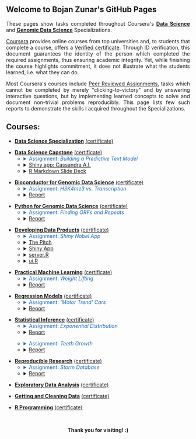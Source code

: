 ## Welcome to Bojan Zunar's GitHub Pages

<p align = "justify">These pages show tasks completed throughout Coursera's <b><a href="https://www.coursera.org/specializations/jhu-data-science">Data Science</a></b> and 
<b><a href="https://www.coursera.org/specializations/genomic-data-science"> Genomic Data Science</a></b> Specializations.</p>

<p align = "justify"><a href="https://www.coursera.org/">Coursera</a> provides online courses from top universities and, to students that complete a course, offers a <a href="https://learner.coursera.help/hc/en-us/articles/208280196">Verified certificate</a>. Through ID verification, this document guarantees the identity of the person which completed the required assignments, thus ensuring academic integrity. Yet, while finishing the course highlights commitment, it does not illustrate what the students learned, i.e. what they can do.</p>

<p align = "justify">Most Coursera's courses include <a href="https://learner.coursera.help/hc/en-us/articles/208279946-See-feedback-and-grades-for-peer-reviewed-assignments">Peer Reviewed Assignments</a>, tasks which cannot be completed by merely "clicking-to-victory" and by answering interactive questions, but by implementing learned concepts to solve and document non-trivial problems reproducibly. This page lists few such reports to demonstrate the skills I acquired throughout the Specializations.</p>


## Courses:

- <b><a href="https://www.coursera.org/specializations/jhu-data-science">Data Science Specialization</a></b> [(certificate)](https://www.coursera.org/account/accomplishments/specialization/SBMALZ67K7T2)
<p> </p>

- <b><a href="https://www.coursera.org/learn/data-science-project">Data Science Capstone</a></b> [(certificate)](https://www.coursera.org/account/accomplishments/records/VMTGUTF65NLB)
  - <details>
     <summary style="color:#1e6bb8;">Assignment: <i>Building a Predictive Text Model</i></summary>

    <small><p> </p><p align = "justify">Around the world, people are spending an increasing amount of time on their mobile devices for email, social networking, banking and a whole range of other activities. But typing on mobile devices can be a serious pain. SwiftKey, our corporate partner in this capstone, builds a smart keyboard that makes it easier for people to type on their mobile devices. One cornerstone of their smart keyboard is predictive text models. When someone types:</p><p align = "center"><p>I went to the</p><p align = "justify">the keyboard presents three options for what the next word might be. For example, the three words might be gym, store, restaurant. In this capstone you will work on understanding and building predictive text models like those used by SwiftKey.</p></small>
    
    </details>
  - <details>
     <summary><a href="https://bzunar.shinyapps.io/cassandra/">Shiny app: Cassandra A.I.</a></summary>
     
     <small><p> </p><p align = "center"><b><a href="https://bzunar.shinyapps.io/cassandra/">The Shiny App</a></b></p></small>
    
    </details>
  - <details>
     <summary><a href="http://rpubs.com/bzunar/cassandra-ai">R Markdown Slide Deck</a></summary>
     
     <small><p> </p><p align = "center"><b><a href="http://rpubs.com/bzunar/cassandra-ai">R Markdown Slide Deck</a></b></p></small>
    </details>
<p> </p>

- <b><a href="https://www.coursera.org/learn/bioconductor">Bioconductor for Genomic Data Science</a></b> [(certificate)](https://www.coursera.org/account/accomplishments/records/7XTSS4LNY5SJ)
  - <details>
     <summary style="color:#1e6bb8;">Assignment: <i>H3K4me3 vs. Transcription</i></summary>

    <small><p> </p><p align = "justify">The airway dataset contains more than 64k features. How many of these features overlaps with transcripts on the autosomes? A feature has to overlap the actual transcript, not the intron of a transcript.</p><p align = "justify">The expression measures of the airway dataset are the number of reads mapping to each feature. How many reads map to features which overlaps these transcripts?</p><p align = "justify">We should be able to very roughly divide these transcripts into expressed and non expressed transcript. Expressed transcripts should be marked by H3K4me3 at their promoter. What is the median number of counts per feature containing a H3K4me peak in their promoter? Compare this to the median number of counts for features without a H3K4me3 peak.</p></small>
    
    </details>
  - <details>
     <summary><a href="https://bzunar.github.io/bioconductor-assignment.html">Report</a></summary>
     
     <small><p> </p><p align = "center"><b><a href="https://bzunar.github.io/bioconductor-assignment.html">The R Markdown Report</a></b></p></small>
    
    </details>
<p> </p>

- <b><a href="https://www.coursera.org/learn/python-genomics">Python for Genomic Data Science</a></b> [(certificate)](https://www.coursera.org/account/accomplishments/records/ABLH3WHC64Y8)
  - <details>
     <summary style="color:#1e6bb8;">Assignment: <i>Finding ORFs and Repeats</i></summary>

    <small><p> </p><p align = "justify">Write a Python program that takes as input a file containing DNA sequences in multi-FASTA format, and computes the answers to the following questions.</p><p align = "justify">How many records are in the file? What are the lengths of the sequences in the file? What is the longest sequence and what is the shortest sequence? Is there more than one longest or shortest sequence? What are their identifiers?</p><p align = "justify">What is the length of the longest ORF in the file? What is the identifier of the sequence containing the longest ORF? For a given sequence identifier, what is the longest ORF contained in the sequence represented by that identifier? What is the starting position of the longest ORF in the sequence that contains it?</p><p align = "justify">Identify all repeats of length n in all sequences in the FASTA file. Determine how many times each repeat occurs in the file, and which is the most frequent repeat of a given length.</p></small>
    
    </details>
  - <details>
     <summary><a href="https://bzunar.github.io/python-assignment.html">Report</a></summary>
         
     <small><p> </p><p align = "center"><b><a href="https://bzunar.github.io/python-assignment.html">The R Markdown Report</a></b></p></small>
    
    </details>
<p> </p>

- <b><a href="https://www.coursera.org/learn/data-products">Developing Data Products</a></b> [(certificate)](https://www.coursera.org/account/accomplishments/records/98SLMCHQQUKQ)
  - <details>
     <summary style="color:#1e6bb8;">Assignment: <i>Shiny Nobel App</i></summary>

    <small><p> </p><p align = "justify">Create a Shiny app with supporting documentation. Think of documentation as whatever a user will need to start using your application. Deploy the application on RStudio's Shiny server. Share your server.R and ui.R code on GitHub.</p><p align = "justify">Then, use Slidify or RStudio Presenter to prepare a reproducible pitch about the application with an html5 slide deck. You get 5 slides (inclusive of the title slide) to pitch a your app. The presentation must contain some embedded R code that gets run when slidifying the document.</p></small>
    
    </details>
  - <details>
     <summary><a href="https://bzunar.github.io/shiny-presentation.html">The Pitch</a></summary>
              
     <small><p> </p><p align = "center"><b><a href="https://bzunar.github.io/shiny-presentation.html">The Pitch</a></b></p></small>
    
    </details>
  - <details>
     <summary><a href="https://bzunar.shinyapps.io/nobelbirthdeath/">Shiny App</a></summary>
              
     <small><p> </p><p align = "center"><b><a href="https://bzunar.shinyapps.io/nobelbirthdeath/">Shiny App</a></b></p></small>
    
    </details>
  - <details>
     <summary><a href="https://github.com/bzunar/DevelopingDataProducts/blob/master/server.R">server.R</a></summary>
              
     <small><p> </p><p align = "center"><b><a href="https://github.com/bzunar/DevelopingDataProducts/blob/master/server.R">server.R</a></b></p></small>
    
    </details>
  - <details>
     <summary><a href="https://github.com/bzunar/DevelopingDataProducts/blob/master/ui.R">ui.R</a></summary>
              
     <small><p> </p><p align = "center"><b><a href="https://github.com/bzunar/DevelopingDataProducts/blob/master/ui.R">ui.R</a></b></p></small>
    
    </details>
<p> </p>

- <b><a href="https://www.coursera.org/learn/practical-machine-learning">Practical Machine Learning</a></b> [(certificate)](https://www.coursera.org/account/accomplishments/records/CNJYP57WSYDJ)
  - <details>
     <summary style="color:#1e6bb8;">Assignment: <i>Weight Lifting</i></summary>

    <small><p> </p><p align = "justify">Devices like Jawbone Up, Nike FuelBand, and Fitbit collect a large amount of data about personal activity. They are a part of the quantified self movement – a group of enthusiasts who take measurements to improve their health, to find patterns in their behavior, or because they are tech geeks. People regularly quantify how much of a particular activity they do, but rarely how well they do it. In this project, you use data from accelerometers on the belt, forearm, arm, and dumbell of 6 participants <a href="http://web.archive.org/web/20161224072740/http:/groupware.les.inf.puc-rio.br/har">(Weight Lifting Exercises Dataset)</a>. They were asked to perform barbell lifts correctly and incorrectly in 5 different ways.</p><p align = "justify">The goal is to predict the manner in which they did the exercise. This is the "classe" variable in the training set. You may predict with any of the other variables. Describe how you built your model, how you used cross validation, what you think the expected out of sample error is, and why you made the choices you did. Use your machine learning algorithm to predict 20 different test cases.</p></small>
    
    </details>
  - <details>
     <summary><a href="https://bzunar.github.io/weight-lifting.html">Report</a></summary>
              
     <small><p> </p><p align = "center"><b><a href="https://bzunar.github.io/weight-lifting.html">The R Markdown Report</a></b></p></small>
    
    </details>
<p> </p>

- <b><a href="https://www.coursera.org/learn/regression-models">Regression Models</a></b> [(certificate)](https://www.coursera.org/account/accomplishments/records/XHXEYB7VEV63)
  - <details>
     <summary style="color:#1e6bb8;">Assignment: <i>'Motor Trend' Cars</i></summary>

    <small><p> </p><p align = "justify">'Motor Trend' is a magazine about the automobile industry. Looking at a <a href="https://stat.ethz.ch/R-manual/R-devel/library/datasets/html/mtcars.html">a collection of cars</a>, they wish to explore the relationship between a set of variables and fuel consumption (miles per gallon, MPG) (outcome). They are particularly interested in question:</p><p align = "center">Is an automatic or manual transmission better for MPG?<br>Quantify the MPG difference between automatic and manual transmissions.</p><p align = "justify">Perform exploratory analysis, detail strategy for model selection, interpret the coefficients, plot residuals, answer the questions of interest, and quantify the uncertainty in your conclusions.</p></small>

    </details>
  - <details>
     <summary><a href="https://bzunar.github.io/motor-trend.html">Report</a></summary>
                   
     <small><p> </p><p align = "center"><b><a href="https://bzunar.github.io/motor-trend.html">The R Markdown Report</a></b></p></small>
    
    </details>
<p> </p>

- <b><a href="https://www.coursera.org/learn/statistical-inference">Statistical Inference</a></b> [(certificate)](https://www.coursera.org/account/accomplishments/records/CG6N5R7VWM6Z)
  - <details>
     <summary style="color:#1e6bb8;">Assignment: <i>Exponential Distribution</i></summary>

    <small><p> </p><p align = "justify">Investigate the exponential distribution in R and compare it with the Central Limit Theorem. The mean of exponential distribution is 1/lambda and the standard deviation is also 1/lambda, where lambda is the rate parameter. Set lambda = 0.2 for all of the simulations. Illustrate via simulation and associated explanatory text properties of the distribution of averages of 40 exponentials by doing a thousand simulations. Show the sample mean and compare it to the theoretical mean of the distribution. Show how variable the sample is (via variance) and compare it to the theoretical variance of the distribution. Show that the distribution is approximately normal.</p></small>
    
    </details>
  - <details>
     <summary><a href="https://bzunar.github.io/random-exponentials.html">Report</a></summary>
                        
     <small><p> </p><p align = "center"><b><a href="https://bzunar.github.io/random-exponentials.html">The R Markdown Report</a></b></p></small>
    
    </details>

    <p> </p>

  - <details>
     <summary style="color:#1e6bb8;">Assignment: <i>Teeth Growth</i></summary>

    <small><p> </p><p align = "justify">Analyze the ToothGrowth data from the R datasets package. Perform exploratory data analyses and provide a basic summary of the data. Use confidence intervals and/or hypothesis tests to compare tooth growth by supplement and dose. State your conclusions and needed assumptions.</p><p align = "right"></p></small>
    
    </details>
  - <details>
     <summary><a href="https://bzunar.github.io/teeth-growth.html">Report</a></summary>
                             
     <small><p> </p><p align = "center"><b><a href="https://bzunar.github.io/teeth-growth.html">The R Markdown Report</a></b></p></small>
    
    </details>
<p> </p>

- <b><a href="https://www.coursera.org/learn/reproducible-research">Reproducible Research</a></b> [(certificate)](https://www.coursera.org/account/accomplishments/records/7XZKEGNBBNVB)
  - <details>
     <summary style="color:#1e6bb8;">Assignment: <i>Storm Database</i></summary>

    <small><p> </p><p align = "justify">Storms and other severe weather events cause both public health and economic problems. Many severe events result in fatalities, injuries, and property damage, and preventing such outcomes is a key concern. The basic goal of this assignment is to explore the U.S. National Oceanic and Atmospheric Administration's (NOAA) storm database which tracks characteristics of major storms and weather events in the United States. It details when and where they occur and estimates fatalities, injuries, and property damage. Use the database to address the following questions:</p><p align = "center">Across the United States, which types of events are most harmful with respect to population health?<br>Across the United States, which types of events have the greatest economic consequences?</p><p align = "justify">Show the code for your entire analysis. Write your report as if it were to be read by a government or municipal manager who might be responsible for preparing for severe weather events and will need to prioritize resources for different types of events. However, there is no need to make any specific recommendations in your report.</p></small>
    
    </details>
  - <details>
     <summary><a href="https://bzunar.github.io/storm-dataset.html">Report</a></summary>
                                  
     <small><p> </p><p align = "center"><b><a href="https://bzunar.github.io/storm-dataset.html">The R Markdown Report</a></b></p></small>
    
    </details>
<p> </p>

- <b><a href="https://www.coursera.org/learn/exploratory-data-analysis">Exploratory Data Analysis</a></b> [(certificate)](https://www.coursera.org/account/accomplishments/records/PSH3J3SQDZHK)
<p> </p>

- <b><a href="https://www.coursera.org/learn/data-cleaning">Getting and Cleaning Data</a></b> [(certificate)](https://www.coursera.org/account/accomplishments/records/ZNT6SHP49FD9)
<p> </p>

- <b><a href="https://www.coursera.org/learn/r-programming">R Programming</a></b> [(certificate)](https://www.coursera.org/account/accomplishments/records/BE8J2TGHS7W9)
<p> </p>


<br>
<large><p align = "center"><b>Thank you for visiting! :)</b></p></large>